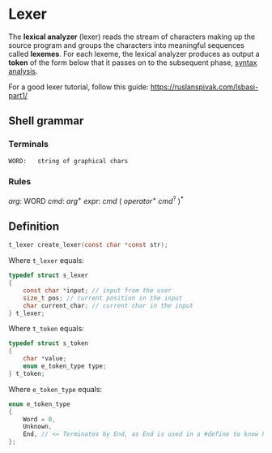 # Lexer

The **lexical analyzer** (lexer) reads the stream of characters making up the source program and groups the characters into meaningful sequences called **lexemes**.
For each lexeme, the lexical analyzer produces as output a **token** of the form below that it passes on to the subsequent phase, [syntax analysis](../parser/README.md).

For a good lexer tutorial, follow this guide: https://ruslanspivak.com/lsbasi-part1/

## Shell grammar

### Terminals

```txt
WORD:	string of graphical chars
```

### Rules

_arg_: WORD
_cmd_: _arg_<sup>+</sup>
_expr_: _cmd_ ( _operator_<sup>+</sup> _cmd_<sup>?</sup> )<sup>\*</sup>

## Definition

```c
t_lexer create_lexer(const char *const str);
```

Where `t_lexer` equals:

```c
typedef struct s_lexer
{
	const char *input; // input from the user
	size_t pos; // current position in the input
	char current_char; // current char in the input
} t_lexer;
```

Where `t_token` equals:

```c
typedef struct s_token
{
	char *value;
	enum e_token_type type;
} t_token;
```

Where `e_token_type` equals:

```c
enum e_token_type
{
	Word = 0,
	Unknown,
	End, // <= Terminates by End, as End is used in a #define to know how many types are defined
};
```
